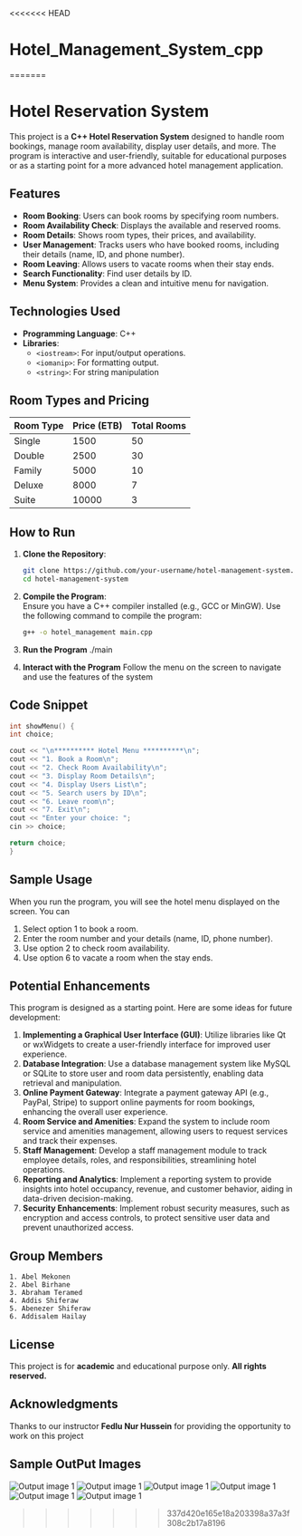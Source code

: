 <<<<<<< HEAD
# Hotel_Management_System_cpp
=======
# Hotel Reservation System

This project is a **C++ Hotel Reservation System** designed to handle room bookings, manage room availability, display user details, and more. The program is interactive and user-friendly, suitable for educational purposes or as a starting point for a more advanced hotel management application.

## Features

- **Room Booking**: Users can book rooms by specifying room numbers.
- **Room Availability Check**: Displays the available and reserved rooms.
- **Room Details**: Shows room types, their prices, and availability.
- **User Management**: Tracks users who have booked rooms, including their details (name, ID, and phone number).
- **Room Leaving**: Allows users to vacate rooms when their stay ends.
- **Search Functionality**: Find user details by ID.
- **Menu System**: Provides a clean and intuitive menu for navigation.

## Technologies Used

- **Programming Language**: C++
- **Libraries**:
  - `<iostream>`: For input/output operations.
  - `<iomanip>`: For formatting output.
  - `<string>`: For string manipulation

## Room Types and Pricing

| Room Type  | Price (ETB) | Total Rooms |  
|------------|-------------|-------------|  
| Single     | 1500        | 50          |  
| Double     | 2500        | 30          |  
| Family     | 5000        | 10          |  
| Deluxe     | 8000        | 7           |  
| Suite      | 10000       | 3           |  

## How to Run

1. **Clone the Repository**:
   ```bash
   git clone https://github.com/your-username/hotel-management-system.git
   cd hotel-management-system

2. **Compile the Program**:  
   Ensure you have a C++ compiler installed (e.g., GCC or MinGW). Use the following command to compile the program:  
   ```bash
   g++ -o hotel_management main.cpp

3. **Run the Program**
    ./main

4. **Interact with the Program**
    Follow the menu on the screen to navigate and use the features of the system


## Code Snippet
```C++
int showMenu() {
int choice;

cout << "\n********** Hotel Menu **********\n";
cout << "1. Book a Room\n";
cout << "2. Check Room Availability\n";
cout << "3. Display Room Details\n";
cout << "4. Display Users List\n";
cout << "5. Search users by ID\n";
cout << "6. Leave room\n";
cout << "7. Exit\n";
cout << "Enter your choice: ";
cin >> choice;

return choice;
}
```


## Sample Usage
When you run the program, you will see the hotel menu displayed on the screen. You can

1. Select option 1 to book a room.
2. Enter the room number and your details (name, ID, phone number).
3. Use option 2 to check room availability.
4. Use option 6 to vacate a room when the stay ends.

## Potential Enhancements
This program is designed as a starting point. Here are some ideas for future development:

1. **Implementing a Graphical User Interface (GUI)**: Utilize libraries like Qt or wxWidgets to create a user-friendly interface for improved user experience.
2. **Database Integration**: Use a database management system like MySQL or SQLite to store user and room data persistently, enabling data retrieval and manipulation.
3. **Online Payment Gateway**: Integrate a payment gateway API (e.g., PayPal, Stripe) to support online payments for room bookings, enhancing the overall user experience.
4. **Room Service and Amenities**: Expand the system to include room service and amenities management, allowing users to request services and track their expenses.
5. **Staff Management**: Develop a staff management module to track employee details, roles, and responsibilities, streamlining hotel operations.
6. **Reporting and Analytics**: Implement a reporting system to provide insights into hotel occupancy, revenue, and customer behavior, aiding in data-driven decision-making.
7. **Security Enhancements**: Implement robust security measures, such as encryption and access controls, to protect sensitive user data and prevent unauthorized access.


## Group Members
    1. Abel Mekonen
    2. Abel Birhane
    3. Abraham Teramed
    4. Addis Shiferaw
    5. Abenezer Shiferaw
    6. Addisalem Hailay


## License 
This project is for **academic** and educational purpose only. **All rights reserved.**


## Acknowledgments
Thanks to our instructor **Fedlu Nur Hussein**  for providing the opportunity to work on this project




## Sample OutPut Images

![Output image 1](<./Output Screenshots/image 1.png>)
![Output image 1](<./Output Screenshots/image 2.png>)
![Output image 1](<./Output Screenshots/image 3.png>)
![Output image 1](<./Output Screenshots/image 4.png>)
![Output image 1](<./Output Screenshots/image 5.png>)
![Output image 1](<./Output Screenshots/image 6.png>)
>>>>>>> 337d420e165e18a203398a37a3f308c2b17a8196
